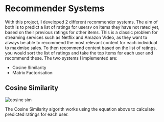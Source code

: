 # Recommender Systems

With this project, I developed 2 different recommender systems. The aim of both is to predict a list of ratings for usersv on items they have not rated yet, based on their previous ratings for other items. This is a classic problem for streaming services such as Netflix and Amazon Video, as they want to always be able to recommend the most relevant content for each individual to maximise sales. To then recommend content based on the list of ratings, you would sort the list of ratings and take the top items for each user and recommend these. The two systems I implemented are:

- Cosine Similarity
- Matrix Factorisation

## Cosine Similarity

![cosine sim](https://github.com/oranbramble/Recommender-Systems/assets/56357864/3425bd18-2367-40c9-b428-5d4032d756c7)

The Cosine Similarity algorith works using the equation above to calculate predicted ratings for each user.
